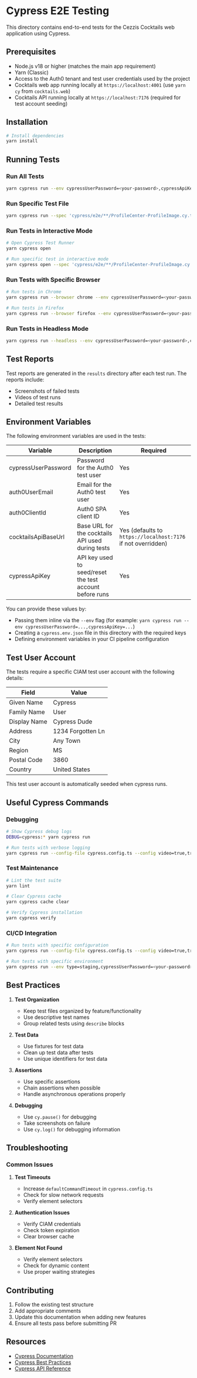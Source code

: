 # Cypress E2E Testing

This directory contains end-to-end tests for the Cezzis Cocktails web application using Cypress.

## Prerequisites

- Node.js v18 or higher (matches the main app requirement)
- Yarn (Classic)
- Access to the Auth0 tenant and test user credentials used by the project
- Cocktails web app running locally at `https://localhost:4001` (use `yarn cy` from `cocktails.web`)
- Cocktails API running locally at `https://localhost:7176` (required for test account seeding)

## Installation

```bash
# Install dependencies
yarn install
```

## Running Tests

### Run All Tests
```bash
yarn cypress run --env cypressUserPassword=<your-password>,cypressApiKey=<your-api-key>
```

### Run Specific Test File
```bash
yarn cypress run --spec 'cypress/e2e/**/ProfileCenter-ProfileImage.cy.ts' --env cypressUserPassword=<your-password>,cypressApiKey=<your-api-key>
```

### Run Tests in Interactive Mode
```bash
# Open Cypress Test Runner
yarn cypress open

# Run specific test in interactive mode
yarn cypress open --spec 'cypress/e2e/**/ProfileCenter-ProfileImage.cy.ts'
```

### Run Tests with Specific Browser
```bash
# Run tests in Chrome
yarn cypress run --browser chrome --env cypressUserPassword=<your-password>,cypressApiKey=<your-api-key>

# Run tests in Firefox
yarn cypress run --browser firefox --env cypressUserPassword=<your-password>,cypressApiKey=<your-api-key>
```

### Run Tests in Headless Mode
```bash
yarn cypress run --headless --env cypressUserPassword=<your-password>,cypressApiKey=<your-api-key>
```

## Test Reports

Test reports are generated in the `results` directory after each test run. The reports include:
- Screenshots of failed tests
- Videos of test runs
- Detailed test results

## Environment Variables

The following environment variables are used in the tests:

| Variable | Description | Required |
|----------|-------------|----------|
| cypressUserPassword | Password for the Auth0 test user | Yes |
| auth0UserEmail | Email for the Auth0 test user | Yes |
| auth0ClientId | Auth0 SPA client ID | Yes |
| cocktailsApiBaseUrl | Base URL for the cocktails API used during tests | Yes (defaults to `https://localhost:7176` if not overridden) |
| cypressApiKey | API key used to seed/reset the test account before runs | Yes |

You can provide these values by:

- Passing them inline via the `--env` flag (for example: `yarn cypress run --env cypressUserPassword=...,cypressApiKey=...`)
- Creating a `cypress.env.json` file in this directory with the required keys
- Defining environment variables in your CI pipeline configuration

## Test User Account

The tests require a specific CIAM test user account with the following details:

| Field | Value |
|-------|-------|
| Given Name | Cypress |
| Family Name | User |
| Display Name | Cypress Dude |
| Address | 1234 Forgotten Ln |
| City | Any Town |
| Region | MS |
| Postal Code | 3860 |
| Country | United States |

This test user account is automatically seeded when cypress runs.

## Useful Cypress Commands

### Debugging
```bash
# Show Cypress debug logs
DEBUG=cypress:* yarn cypress run

# Run tests with verbose logging
yarn cypress run --config-file cypress.config.ts --config video=true,trashAssetsBeforeRuns=true
```

### Test Maintenance
```bash
# Lint the test suite
yarn lint

# Clear Cypress cache
yarn cypress cache clear

# Verify Cypress installation
yarn cypress verify
```

### CI/CD Integration
```bash
# Run tests with specific configuration
yarn cypress run --config-file cypress.config.ts --config video=true,trashAssetsBeforeRuns=true

# Run tests with specific environment
yarn cypress run --env type=staging,cypressUserPassword=<your-password>,cypressApiKey=<your-api-key>
```

## Best Practices

1. **Test Organization**
   - Keep test files organized by feature/functionality
   - Use descriptive test names
   - Group related tests using `describe` blocks

2. **Test Data**
   - Use fixtures for test data
   - Clean up test data after tests
   - Use unique identifiers for test data

3. **Assertions**
   - Use specific assertions
   - Chain assertions when possible
   - Handle asynchronous operations properly

4. **Debugging**
   - Use `cy.pause()` for debugging
   - Take screenshots on failure
   - Use `cy.log()` for debugging information

## Troubleshooting

### Common Issues

1. **Test Timeouts**
   - Increase `defaultCommandTimeout` in `cypress.config.ts`
   - Check for slow network requests
   - Verify element selectors

2. **Authentication Issues**
   - Verify CIAM credentials
   - Check token expiration
   - Clear browser cache

3. **Element Not Found**
   - Verify element selectors
   - Check for dynamic content
   - Use proper waiting strategies

## Contributing

1. Follow the existing test structure
2. Add appropriate comments
3. Update this documentation when adding new features
4. Ensure all tests pass before submitting PR

## Resources

- [Cypress Documentation](https://docs.cypress.io)
- [Cypress Best Practices](https://docs.cypress.io/guides/references/best-practices)
- [Cypress API Reference](https://docs.cypress.io/api/table-of-contents)